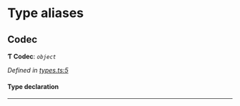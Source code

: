 

# Type aliases

<a id="codec"></a>

##  Codec

**Ƭ Codec**: *`object`*

*Defined in [types.ts:5](https://github.com/polkadot-js/common/blob/5585a16/packages/trie-codec/src/types.ts#L5)*

#### Type declaration

___

